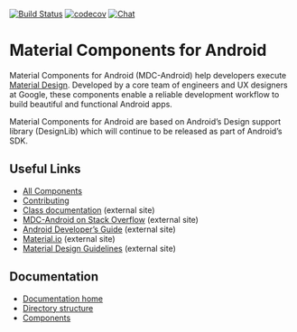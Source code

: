 [![Build Status](https://img.shields.io/travis/material-components/material-components-android/master.svg)](https://travis-ci.org/material-components/material-components-android/)
[![codecov](https://codecov.io/gh/material-components/material-components-android/branch/master/graph/badge.svg)](https://codecov.io/gh/material-components/material-components-android)
 [![Chat](https://img.shields.io/discord/259087343246508035.svg)](https://discord.gg/material-components)

# Material Components for Android

Material Components for Android (MDC-Android) help developers execute
[Material Design](https://www.material.io). Developed by a core team of
engineers and UX designers at Google, these components enable a reliable
development workflow to build beautiful and functional Android apps.

Material Components for Android are based on Android’s Design support library
(DesignLib) which will continue to be released as part of Android’s SDK.


## Useful Links
- [All Components](https://github.com/material-components/material-components-android/tree/master/lib/)
- [Contributing](docs/contributing.md)
- [Class
  documentation](https://developer.android.com/reference/android/support/design/widget/package-summary.html)
  (external site)
- [MDC-Android on Stack
  Overflow](https://www.stackoverflow.com/questions/tagged/material-components+android)
  (external site)
- [Android Developer’s
  Guide](https://developer.android.com/training/material/index.html)
  (external site)
- [Material.io](https://www.material.io) (external site)
- [Material Design Guidelines](https://material.google.com) (external site)

## Documentation

*   [Documentation home](docs/index.md)
*   [Directory structure](docs/directorystructure.md)
*   [Components](docs/components.md)
